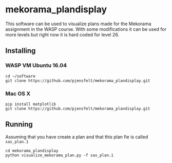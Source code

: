 # mekorama_plandisplay
This software can be used to visualize plans made for the Mekorama assignment in the WASP course. With some modifications it can be used for more levels but right now it is hard coded for level 26. 

## Installing

### WASP VM Ubuntu 16.04
```
cd ~/software
git clone https://github.com/pjensfelt/mekorama_plandisplay.git
```


### Mac OS X
```
pip install matplotlib
git clone https://github.com/pjensfelt/mekorama_plandisplay.git
```

## Running
Assuming that you have create a plan and that this plan fie is called `sas_plan.1`
```
cd mekorama_plandisplay
python visualize_mekorama_plan.py -f sas_plan.1
```
